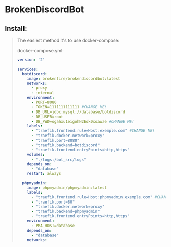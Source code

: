 # BrokenDiscordBot
 
## Install:
 
> The easiest method it's to use docker-compose:
> 
> docker-compose.yml:
> ```YAML
> version: '2'
> 
> services:
>   botdiscord:
>     image: brokenfire/brokendiscordbot:latest
>     networks:
>       - proxy
>       - internal
>     environment:
>       - PORT=8080
>       - TOKEN=1111111111111 #CHANGE ME!
>       - DB_URL=jdbc:mysql://database/botdiscord 
>       - DB_USER=root 
>       - DB_PWD=ogahxu1eigohN2Eok0xoawae #CHANGE ME!
>     labels:
>       - "traefik.frontend.rule=Host:exemple.com" #CHANGE ME!
>       - "traefik.docker.network=proxy"
>       - "traefik.port=8080"
>       - "traefik.backend=botdiscord"
>       - "traefik.frontend.entryPoints=http,https"
>     volumes:
>       - "./logs:/bot_src/logs"
>     depends_on:
>       - "database"
>     restart: always
> 
>   phpmyadmin:
>     image: phpmyadmin/phpmyadmin:latest
>     labels:
>       - "traefik.frontend.rule=Host:phpmyadmin.exemple.com" #CHANGE ME!
>       - "traefik.port=80"
>       - "traefik.docker.network=proxy"
>       - "traefik.backend=phpmyadmin"
>       - "traefik.frontend.entryPoints=http,https"
>     environment:
>       - PMA_HOST=database
>     depends_on:
>       - "database"
>     networks: